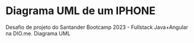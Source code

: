 # Diagrama UML de um IPHONE
Desafio de projeto do Santander Bootcamp 2023 - Fullstack Java+Angular na DIO.me. Diagrama UML
